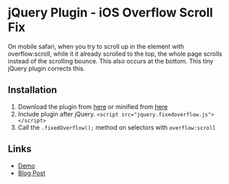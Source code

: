 jQuery Plugin - iOS Overflow Scroll Fix
====================
On mobile safari, when you try to scroll up in the element with overflow:scroll, while it it already scrolled to the top, the whole page scrolls instead of the scrolling bounce. This also occurs at the bottom. This tiny jQuery plugin corrects this.

Installation
---------------------

1.  Download the plugin from [here](https://github.com/adeniszczyc/iOSOverflowScrollFixed/blob/master/jquery.fixedoverflow.js)
  or minified from [here](https://github.com/adeniszczyc/iOSOverflowScrollFixed/blob/master/jquery.fixedoverflow.min.js)
2.  Include plugin after jQuery.
      `<script src="jquery.fixedoverflow.js"></script>`
3. Call the `.fixedOverflow();` method on selectors with `overflow:scroll`

Links
---------------------
 - [Demo](http://htmlpreview.github.com/?https://github.com/adeniszczyc/iOSOverflowScrollFixed/blob/master/index.html)
 - [Blog Post](http://andrewdeniszczyc.com/blog/plugin-overflow-scroll/)

